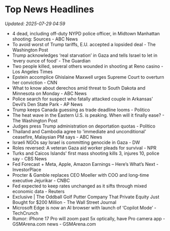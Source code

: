 # Top News Headlines

_Updated: 2025-07-29 04:59_

- 4 dead, including off-duty NYPD police officer, in Midtown Manhattan shooting: Sources - ABC News
- To avoid worst of Trump tariffs, E.U. accepted a lopsided deal - The Washington Post
- Trump acknowledges ‘real starvation’ in Gaza and tells Israel to let in ‘every ounce of food’ - The Guardian
- Two people killed, several others wounded in shooting at Reno casino - Los Angeles Times
- Epstein accomplice Ghislaine Maxwell urges Supreme Court to overturn her conviction - CNN
- What to know about derechos amid threat to South Dakota and Minnesota on Monday - ABC News
- Police search for suspect who fatally attacked couple in Arkansas’ Devil’s Den State Park - AP News
- Trump keeps Canada guessing as trade deadline looms - Politico
- The heat wave in the Eastern U.S. is peaking. When will it finally ease? - The Washington Post
- Judges press Trump administration on deportation quotas - Politico
- Thailand and Cambodia agree to 'immediate and unconditional' ceasefire, Malaysian PM says - ABC News
- Israeli NGOs say Israel is committing genocide in Gaza - DW
- Roles reversed: A veteran Gaza aid worker pleads for survival - NPR
- Turks and Caicos Islands' first mass shooting kills 3, injures 10, police say - CBS News
- Fed Forecast + Meta, Apple, Amazon Earnings – Here’s What’s Next - InvestorPlace
- Procter & Gamble replaces CEO Moeller with COO and long-time executive Jejurikar - CNBC
- Fed expected to keep rates unchanged as it sifts through mixed economic data - Reuters
- Exclusive | The Oddball Golf Putter Company That Private Equity Just Bought for $200 Million - The Wall Street Journal
- Microsoft Edge is now an AI browser with launch of ‘Copilot Mode’ - TechCrunch
- Rumor: iPhone 17 Pro will zoom past 5x optically, have Pro camera app - GSMArena.com news - GSMArena.com